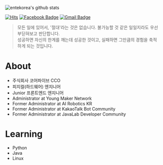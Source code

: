 ![entekorea's github stats](https://github-readme-stats.vercel.app/api?username=entekorea&show_icons=true)

[![Hits](https://hits.seeyoufarm.com/api/count/incr/badge.svg?url=https%3A%2F%2Fgithub.com%2Fentekorea)](https://hits.seeyoufarm.com) [![Facebook Badge](https://img.shields.io/badge/facebook-1877f2?style=flat-square&logo=facebook&logoColor=white&link=https://www.facebook.com/entekorea)](https://www.facebook.com/entekorea) [![Gmail Badge](https://img.shields.io/badge/Gmail-d14836?style=flat-square&logo=Gmail&logoColor=white&link=mailto:entekorea@gmail.com)](mailto:entekorea@gmail.com)

> 모든 일에 있어서, '절대'라는 것은 없습니다. 불가능할 것 같은 일일지라도 우선 부딛혀보고 판단합니다.<br>
> 성공하면 자신의 한계를 깨는데 성공한 것이고, 실패하면 그만큼의 경험을 축적하게 되는 것입니다.

# About
- 주식회사 코어파이브 CCO
- 피지컬(하드웨어) 엔지니어
- Junior 프론트엔드 엔지니어
- Administrator at Young Maker Network
- Former Administrator at AI Robotics KR
- Former Administrator at KakaoTalk Bot Community
- Former Administrator at JavaLab Developer Community


# Learning
- Python
- Java
- Linux

<!--
**Entekorea/entekorea** is a ✨ _special_ ✨ repository because its `README.md` (this file) appears on your GitHub profile.

Here are some ideas to get you started:

- 🌱 I’m currently learning ...
- 👯 I’m looking to collaborate on ...
- 🤔 I’m looking for help with ...
- 💬 Ask me about ...
- 📫 How to reach me: ...
- 😄 Pronouns: ...
- ⚡ Fun fact: ...
-->
